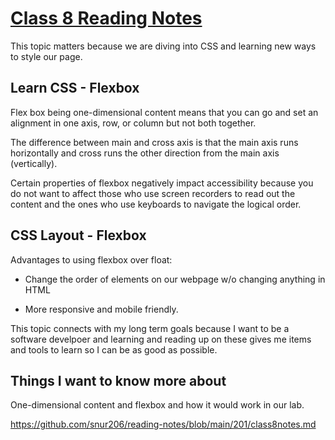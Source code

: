 # [Class 8 Reading Notes](https://github.com/snur206/reading-notes/blob/main/201/class8notes.md)

This topic matters because we are diving into CSS and learning new ways to style our page.

## Learn CSS - Flexbox

Flex box being one-dimensional content means that you can go and set an alignment in one axis, row, or column but not both together.

The difference between main and cross axis is that the main axis runs horizontally and cross runs the other direction from the main axis (vertically).

Certain properties of flexbox negatively impact accessibility because you do not want to affect those who use screen recorders to read out the content and the ones who use keyboards to navigate the logical order.

## CSS Layout - Flexbox

Advantages to using flexbox over float:

- Change the order of elements on our webpage w/o changing anything in HTML

- More responsive and mobile friendly.

This topic connects with my long term goals because I want to be a software develpoer and learning and reading up on these gives me items and tools to learn so I can be as good as possible.

## Things I want to know more about

One-dimensional content and flexbox and how it would work in our lab.

https://github.com/snur206/reading-notes/blob/main/201/class8notes.md
